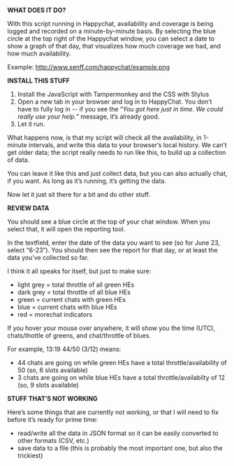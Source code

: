 **WHAT DOES IT DO?**

With this script running in Happychat, availability and coverage is being logged and recorded on a minute-by-minute basis.
By selecting the blue circle at the top right of the Happychat window, you can select a date to show a graph of that day, that visualizes how much coverage we had, and how much availability.

Example: http://www.senff.com/happychat/example.png


**INSTALL THIS STUFF**

1. Install the JavaScript with Tampermonkey and the CSS with Stylus
2. Open a new tab in your browser and log in to HappyChat.  You don’t have to fully log in -- if you see the “_You got here just in time. We could really use your help._” message, it’s already good.
3. Let it run.

What happens now, is that my script will check all the availability, in 1-minute intervals, and write this data to your browser’s local history. We can’t get older data; the script really needs to run like this, to build up a collection of data.

You can leave it like this and just collect data, but you can also actually chat, if you want. As long as it’s running, it’s getting the data.

Now let it just sit there for a bit and do other stuff.


**REVIEW DATA**

You should see a blue circle at the top of your chat window.  When you select that, it will open the reporting tool.

In the textfield, enter the date of the data you want to see (so for June 23, select “6-23”).  You should then see the report for that day, or at least the data you’ve collected so far.

I think it all speaks for itself, but just to make sure:
- light grey = total throttle of all green HEs
- dark grey = total throttle of all blue HEs
- green = current chats with green HEs
- blue = current chats with blue HEs
- red = morechat indicators

If you hover your mouse over anywhere, it will show you the time (UTC), chats/thottle of greens, and chat/throttle of blues.

For example, 13:19 44/50 (3/12) means:
- 44 chats are going on while green HEs have a total throttle/availability of 50 (so, 6 slots available)
- 3 chats are going on while blue HEs have a total throttle/availabilty of 12 (so, 9 slots available)

**STUFF THAT’S NOT WORKING**

Here’s some things that are currently not working, or that I will need to fix before it’s ready for prime time:

- read/write all the data in JSON format so it can be easily converted to other formats (CSV, etc.)
- save data to a file (this is probably the most important one, but also the trickiest)
